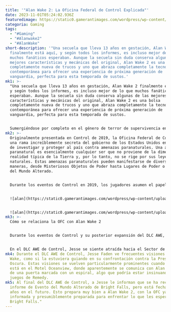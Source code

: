 ```yaml
---
title: '"Alan Wake 2: La Oficina Federal de Control Explicada"'
date: 2023-11-01T05:24:02.936Z
featuredimage: https://static0.gamerantimages.com/wordpress/wp-content/uploads/2023/10/alan-wake-2-cover-x-fbc.jpg?q=50&fit=contain&w=1140&h=&dpr=1.5
categoria: Gaming
tags:
  - "#Gaming"
  - "#Alanwake2"
  - "#AlanWake"
short-description: '"Una secuela que lleva 13 años en gestación, Alan Wake 2
  finalmente está aquí, y según todos los informes, es incluso mejor de lo que
  muchos fanáticos esperaban. Aunque la secuela sin duda conserva algunas de las
  mejores características y mecánicas del original, Alan Wake 2 es una bolsa
  completamente nueva de trucos y uno que abraza completamente la tecnología
  contemporánea para ofrecer una experiencia de próxima generación de
  vanguardia, perfecta para esta temporada de sustos.'
mk1: >-
  "Una secuela que lleva 13 años en gestación, Alan Wake 2 finalmente está aquí,
  y según todos los informes, es incluso mejor de lo que muchos fanáticos
  esperaban. Aunque la secuela sin duda conserva algunas de las mejores
  características y mecánicas del original, Alan Wake 2 es una bolsa
  completamente nueva de trucos y uno que abraza completamente la tecnología
  contemporánea para ofrecer una experiencia de próxima generación de
  vanguardia, perfecta para esta temporada de sustos.


  Sumergiéndose por completo en el género de terror de supervivencia en esta ocasión, Alan Wake 2 es un videojuego genuinamente aterrador, lleno de sustos repentinos, imágenes inquietantes, persecuciones intensas y más que su parte justa de enemigos monstruosos. Pero el jugador no está solo en su lucha contra la Presencia Oscura. Junto con la nueva protagonista, Saga Anderson, Alan Wake recibe ayuda de una organización conocida como la Oficina Federal de Control, que los fanáticos de Remedy de toda la vida conocerán muy bien.
mk2: >-
  Originalmente presentada en Control de 2019, la Oficina Federal de Control es
  una rama increíblemente secreta del gobierno de los Estados Unidos encargada
  de investigar y proteger al país contra amenazas paranaturales. Una amenaza
  paranatural es esencialmente cualquier ser que no proviene de la dimensión o
  realidad típica de la Tierra y, por lo tanto, no se rige por sus leyes
  naturales. Estas amenazas paranaturales pueden manifestarse de diversas
  maneras, desde Misteriosos Objetos de Poder hasta Lugares de Poder o Eventos
  del Mundo Alterado.


  Durante los eventos de Control en 2019, los jugadores asumen el papel de Jesse Faden, una mujer en busca de su hermano desaparecido. Su búsqueda la lleva a la sede de la OFC, apodada la Casa Más Antigua. Aquí, Faden descubre que la OFC está bajo ataque de una amenaza paranatural conocida como The Hiss. Después de liberar la Casa Más Antigua de la amenaza de The Hiss, Jesse Faden se convierte en la nueva directora de la Oficina Federal de Control.


  ![alan](https://static0.gamerantimages.com/wordpress/wp-content/uploads/2022/03/Control-Ultimate-Edition-1.jpg?q=50&fit=contain&w=750&h=415&dpr=1.5 "alan")


  ![alan](https://static0.gamerantimages.com/wordpress/wp-content/uploads/2021/09/Alan-Wake-Control-Jesse-Connection.jpg?q=50&fit=contain&w=750&h=415&dpr=1.5 "alan")
mk3: >-
  Cómo se relaciona la OFC con Alan Wake 2


  Durante los eventos de Control y su posterior expansión del DLC AWE, los jugadores descubren que los eventos del primer juego de Alan Wake están directamente relacionados con la OFC. El incidente de Bright Falls de 2010 se considera un Evento del Mundo Alterado, donde fuerzas paranaturales corrompen y reescriben la realidad. En respuesta, la OFC ha seguido vigilando la ciudad de Bright Falls y, más específicamente, el Lago Cauldron que la rodea, donde Alan Wake desapareció en 2010.


  En el DLC AWE de Control, Jesse se siente atraída hacia el Sector de Investigaciones de la Casa Más Antigua después de ver visiones de Alan Wake. Jesse descubre que el Dr. Hartman, un hombre directamente involucrado en el incidente de Bright Falls, fue capturado por la OFC y contenido en este sector para su investigación, ya que la OFC cree que había sido dominado por la Presencia Oscura, a la que llaman La Sombra. La invasión de The Hiss permitió a Hartman escapar de su confinamiento y permitió que la Presencia Oscura se extendiera por todo el sector.
mk4: Durante el DLC AWE de Control, Jesse Faden ve frecuentes visiones de Alan
  Wake, como si la estuviera guiando en su confrontación contra la Presencia
  Oscura. Estas visiones se vuelven particularmente prominentes cuando Jesse
  está en el Motel Oceanview, donde aparentemente se comunica con Alan a través
  de una puerta marcada con un espiral, algo que podría estar insinuando futuros
  juegos de Remedy.
mk5: Al final del DLC AWE de Control, a Jesse le informan que se ha recibido un
  informe de Evento del Mundo Alterado de Bright Falls, pero está fechado unos
  años en el futuro. Esto prepara muy bien a Alan Wake 2, con la OFC ya
  informada y presumiblemente preparada para enfrentar lo que les espera en
  Bright Falls."
---
```


